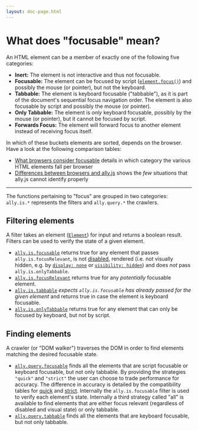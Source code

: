 ```yaml
---
layout: doc-page.html
---
```


# What does "focusable" mean?

An HTML element can be a member of exactly one of the following five categories:

* **Inert:** The element is not interactive and thus not focusable.
* **Focusable:** The element can be focused by script ([`element.focus()`](https://developer.mozilla.org/en-US/docs/Web/API/HTMLElement/focus)) and possibly the mouse (or pointer), but not the keyboard.
* **Tabbable:** The element is keyboard focusable ("tabbable"), as it is part of the document's sequential focus navigation order. The element is also focusable by script and possibly the mouse (or pointer).
* **Only Tabbable:** The element is *only* keyboard focusable, possibly by the mouse (or pointer), but it cannot be focused by script.
* **Forwards Focus:** The element will forward focus to another element instead of receiving focus itself.

In which of these buckets elements are sorted, depends on the browser. Have a look at the following comparison tables:

* [What browsers consider focusable](./data-tables/focusable.md) details in which category the various HTML elements fall per browser
* [Differences between browsers and ally.js](http://rodneyrehm.de/t/ally-website-preview/data-tables/focusable.strict.html) shows the *few* situations that ally.js cannot identify properly


---

The functions pertaining to "focus" are grouped in two categories: `ally.is.*` represents the filters and `ally.query.*` the crawlers.


## Filtering elements

A filter takes an element ([`Element`](https://developer.mozilla.org/en-US/docs/Web/API/Element)) for input and returns a boolean result. Filters can be used to verify the state of a given element.

* [`ally.is.focusable`](./api/is/focusable.md) returns true for any element that passes `ally.is.focusRelevant`, is not [disabled](https://developer.mozilla.org/en-US/docs/Mozilla/Tech/XUL/Attribute/disabled), rendered (i.e. not visually hidden, e.g. by [`display: none`](https://developer.mozilla.org/en-US/docs/Web/CSS/display) or [`visibility: hidden`](https://developer.mozilla.org/en-US/docs/Web/CSS/visibility)) and does *not* pass `ally.is.onlyTabbable`.
* [`ally.is.focusRelevant`](./api/is/focus-relevant.md) returns true for any *potentially* focusable element.
* [`ally.is.tabbable`](./api/is/tabbable.md) *expects `ally.is.focusable` has already passed for the given element* and returns true in case the element is keyboard focusable.
* [`ally.is.onlyTabbable`](./api/is/only-tabbable.md) returns true for any element that can only be focused by keyboard, but not by script.


## Finding elements

A crawler (or "DOM walker") traverses the DOM in order to find elements matching the desired focusable state.

* [`ally.query.focusable`](./api/query/focusable.md) finds all the elements that are script focusable or keyboard focusable, but not only tabbable. By providing the strategies `"quick"` and `"strict"` the user can choose to trade performance for accuracy. The difference in accuracy is detailed by the compatibility tables for [quick](./data-tables/focusable.quick.md) and [strict](./data-tables/focusable.strict.md). Internally the `ally.is.focusable` filter is used to verify each element's state. Internally a third strategy called "all" is available to find elements that are either focus relevant (regardless of disabled and visual state) or only tabbable.
* [`ally.query.tabbable`](./api/query/tabbable.md) finds all the elements that are keyboard focusable, but not only tabbable.

